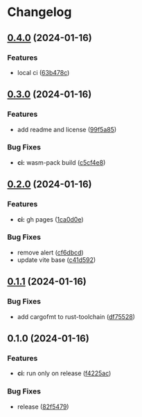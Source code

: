 # Changelog

## [0.4.0](https://github.com/scuderia-fe/docx-to-html/compare/v0.3.0...v0.4.0) (2024-01-16)


### Features

* local ci ([63b478c](https://github.com/scuderia-fe/docx-to-html/commit/63b478ca0e3f6f43245a041087dd6616519e5b20))

## [0.3.0](https://github.com/scuderia-fe/docx-to-html/compare/v0.2.0...v0.3.0) (2024-01-16)


### Features

* add readme and license ([99f5a85](https://github.com/scuderia-fe/docx-to-html/commit/99f5a8598260e7236f6e50fa7edd71e4e0389064))


### Bug Fixes

* **ci:** wasm-pack build ([c5cf4e8](https://github.com/scuderia-fe/docx-to-html/commit/c5cf4e8d0ac04f16e8a3dc5ee21c8805017634f5))

## [0.2.0](https://github.com/scuderia-fe/docx-to-html/compare/v0.1.1...v0.2.0) (2024-01-16)


### Features

* **ci:** gh pages ([1ca0d0e](https://github.com/scuderia-fe/docx-to-html/commit/1ca0d0ed039a7c4aae90165178d7ca9ff92ae6e8))


### Bug Fixes

* remove alert ([cf6dbcd](https://github.com/scuderia-fe/docx-to-html/commit/cf6dbcd02e28bbc24c6b4073e17169e115a565c6))
* update vite base ([c41d592](https://github.com/scuderia-fe/docx-to-html/commit/c41d5920fccd19afe103c473ed36a17e53a1d15c))

## [0.1.1](https://github.com/scuderia-fe/docx-to-html/compare/v0.1.0...v0.1.1) (2024-01-16)


### Bug Fixes

* add cargofmt to rust-toolchain ([df75528](https://github.com/scuderia-fe/docx-to-html/commit/df755289217c4c0f34e8ede416b8d11a48d443ad))

## 0.1.0 (2024-01-16)


### Features

* **ci:** run only on release ([f4225ac](https://github.com/scuderia-fe/docx-to-html/commit/f4225ac4ec5933976df47f4c31bc0562d476908c))


### Bug Fixes

* release ([82f5479](https://github.com/scuderia-fe/docx-to-html/commit/82f5479204fb028b3971c6adb9f6291d776c9b1c))
